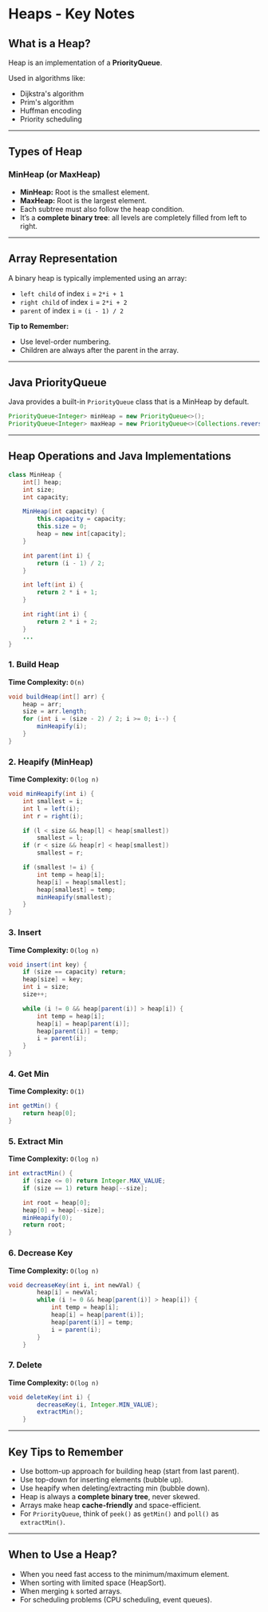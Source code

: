 
# Heaps - Key Notes

## What is a Heap?
Heap is an implementation of a **PriorityQueue**.

Used in algorithms like:
- Dijkstra's algorithm
- Prim's algorithm
- Huffman encoding
- Priority scheduling

---

## Types of Heap

### MinHeap (or MaxHeap)
- **MinHeap:** Root is the smallest element.
- **MaxHeap:** Root is the largest element.
- Each subtree must also follow the heap condition.
- It’s a **complete binary tree**: all levels are completely filled from left to right.

---

## Array Representation

A binary heap is typically implemented using an array:

- `left child` of index `i` = `2*i + 1`
- `right child` of index `i` = `2*i + 2`
- `parent` of index `i` = `(i - 1) / 2`

**Tip to Remember:**
- Use level-order numbering.
- Children are always after the parent in the array.

---

## Java PriorityQueue
Java provides a built-in `PriorityQueue` class that is a MinHeap by default.

```java
PriorityQueue<Integer> minHeap = new PriorityQueue<>();
PriorityQueue<Integer> maxHeap = new PriorityQueue<>(Collections.reverseOrder());
```

---

## Heap Operations and Java Implementations

```java
class MinHeap {
    int[] heap;
    int size;
    int capacity;

    MinHeap(int capacity) {
        this.capacity = capacity;
        this.size = 0;
        heap = new int[capacity];
    }

    int parent(int i) {
        return (i - 1) / 2;
    }

    int left(int i) {
        return 2 * i + 1;
    }

    int right(int i) {
        return 2 * i + 2;
    }
    ...
}
```


### 1. Build Heap
**Time Complexity:** `O(n)`

```java
void buildHeap(int[] arr) {
    heap = arr;
    size = arr.length;
    for (int i = (size - 2) / 2; i >= 0; i--) {
        minHeapify(i);
    }
}
```

### 2. Heapify (MinHeap)
**Time Complexity:** `O(log n)`

```java
void minHeapify(int i) {
    int smallest = i;
    int l = left(i);
    int r = right(i);

    if (l < size && heap[l] < heap[smallest])
        smallest = l;
    if (r < size && heap[r] < heap[smallest])
        smallest = r;

    if (smallest != i) {
        int temp = heap[i];
        heap[i] = heap[smallest];
        heap[smallest] = temp;
        minHeapify(smallest);
    }
}
```

### 3. Insert
**Time Complexity:** `O(log n)`

```java
void insert(int key) {
    if (size == capacity) return;
    heap[size] = key;
    int i = size;
    size++;

    while (i != 0 && heap[parent(i)] > heap[i]) {
        int temp = heap[i];
        heap[i] = heap[parent(i)];
        heap[parent(i)] = temp;
        i = parent(i);
    }
}
```

### 4. Get Min
**Time Complexity:** `O(1)`

```java
int getMin() {
    return heap[0];
}
```

### 5. Extract Min
**Time Complexity:** `O(log n)`

```java
int extractMin() {
    if (size <= 0) return Integer.MAX_VALUE;
    if (size == 1) return heap[--size];

    int root = heap[0];
    heap[0] = heap[--size];
    minHeapify(0);
    return root;
}
```

### 6. Decrease Key
**Time Complexity:** `O(log n)`

```java
void decreaseKey(int i, int newVal) {
        heap[i] = newVal;
        while (i != 0 && heap[parent(i)] > heap[i]) {
            int temp = heap[i];
            heap[i] = heap[parent(i)];
            heap[parent(i)] = temp;
            i = parent(i);
        }
    }
```

### 7. Delete
**Time Complexity:** `O(log n)`

```java
void deleteKey(int i) {
        decreaseKey(i, Integer.MIN_VALUE);
        extractMin();
    }
```

---

## Key Tips to Remember

- Use bottom-up approach for building heap (start from last parent).
- Use top-down for inserting elements (bubble up).
- Use heapify when deleting/extracting min (bubble down).
- Heap is always a **complete binary tree**, never skewed.
- Arrays make heap **cache-friendly** and space-efficient.
- For `PriorityQueue`, think of `peek()` as `getMin()` and `poll()` as `extractMin()`.

---

## When to Use a Heap?

- When you need fast access to the minimum/maximum element.
- When sorting with limited space (HeapSort).
- When merging `k` sorted arrays.
- For scheduling problems (CPU scheduling, event queues).

